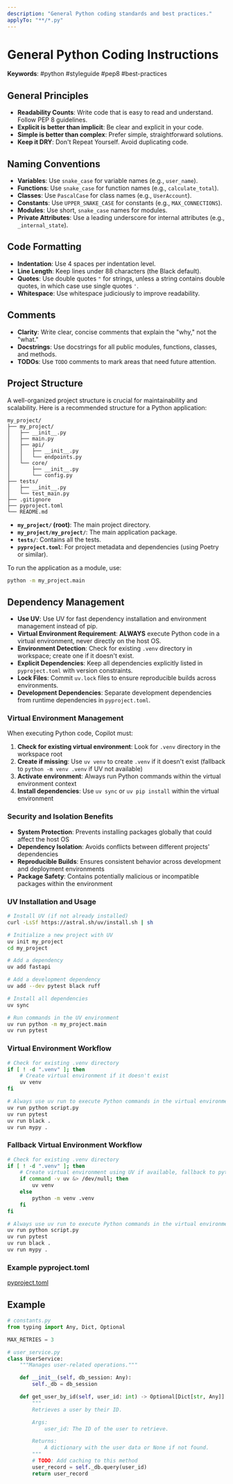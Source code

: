 ```yaml
---
description: "General Python coding standards and best practices."
applyTo: "**/*.py"
---
```


# General Python Coding Instructions

**Keywords**: #python #styleguide #pep8 #best-practices

## General Principles

- **Readability Counts**: Write code that is easy to read and understand. Follow PEP 8 guidelines.
- **Explicit is better than implicit**: Be clear and explicit in your code.
- **Simple is better than complex**: Prefer simple, straightforward solutions.
- **Keep it DRY**: Don't Repeat Yourself. Avoid duplicating code.

## Naming Conventions

- **Variables**: Use `snake_case` for variable names (e.g., `user_name`).
- **Functions**: Use `snake_case` for function names (e.g., `calculate_total`).
- **Classes**: Use `PascalCase` for class names (e.g., `UserAccount`).
- **Constants**: Use `UPPER_SNAKE_CASE` for constants (e.g., `MAX_CONNECTIONS`).
- **Modules**: Use short, `snake_case` names for modules.
- **Private Attributes**: Use a leading underscore for internal attributes (e.g., `_internal_state`).

## Code Formatting

- **Indentation**: Use 4 spaces per indentation level.
- **Line Length**: Keep lines under 88 characters (the Black default).
- **Quotes**: Use double quotes `"` for strings, unless a string contains double quotes, in which case use single quotes `'`.
- **Whitespace**: Use whitespace judiciously to improve readability.

## Comments

- **Clarity**: Write clear, concise comments that explain the "why," not the "what."
- **Docstrings**: Use docstrings for all public modules, functions, classes, and methods.
- **TODOs**: Use `TODO` comments to mark areas that need future attention.

## Project Structure

A well-organized project structure is crucial for maintainability and scalability. Here is a recommended structure for a Python application:

```
my_project/
├── my_project/
│   ├── __init__.py
│   ├── main.py
│   ├── api/
│   │   ├── __init__.py
│   │   └── endpoints.py
│   └── core/
│       ├── __init__.py
│       └── config.py
├── tests/
│   ├── __init__.py
│   └── test_main.py
├── .gitignore
├── pyproject.toml
└── README.md
```

- **`my_project/` (root)**: The main project directory.
- **`my_project/my_project/`**: The main application package.
- **`tests/`**: Contains all the tests.
- **`pyproject.toml`**: For project metadata and dependencies (using Poetry or similar).

To run the application as a module, use:
```bash
python -m my_project.main
```

## Dependency Management

- **Use UV**: Use UV for fast dependency installation and environment management instead of pip.
- **Virtual Environment Requirement**: **ALWAYS** execute Python code in a virtual environment, never directly on the host OS.
- **Environment Detection**: Check for existing `.venv` directory in workspace; create one if it doesn't exist.
- **Explicit Dependencies**: Keep all dependencies explicitly listed in `pyproject.toml` with version constraints.
- **Lock Files**: Commit `uv.lock` files to ensure reproducible builds across environments.
- **Development Dependencies**: Separate development dependencies from runtime dependencies in `pyproject.toml`.

### Virtual Environment Management

When executing Python code, Copilot must:
1. **Check for existing virtual environment**: Look for `.venv` directory in the workspace root
2. **Create if missing**: Use `uv venv` to create `.venv` if it doesn't exist (fallback to `python -m venv .venv` if UV not available)
3. **Activate environment**: Always run Python commands within the virtual environment context
4. **Install dependencies**: Use `uv sync` or `uv pip install` within the virtual environment

### Security and Isolation Benefits

- **System Protection**: Prevents installing packages globally that could affect the host OS
- **Dependency Isolation**: Avoids conflicts between different projects' dependencies
- **Reproducible Builds**: Ensures consistent behavior across development and deployment environments
- **Package Safety**: Contains potentially malicious or incompatible packages within the environment

### UV Installation and Usage

```bash
# Install UV (if not already installed)
curl -LsSf https://astral.sh/uv/install.sh | sh

# Initialize a new project with UV
uv init my_project
cd my_project

# Add a dependency
uv add fastapi

# Add a development dependency
uv add --dev pytest black ruff

# Install all dependencies
uv sync

# Run commands in the UV environment
uv run python -m my_project.main
uv run pytest
```

### Virtual Environment Workflow

```bash
# Check for existing .venv directory
if [ ! -d ".venv" ]; then
    # Create virtual environment if it doesn't exist
    uv venv
fi

# Always use uv run to execute Python commands in the virtual environment
uv run python script.py
uv run pytest
uv run black .
uv run mypy .
```

### Fallback Virtual Environment Workflow

```bash
# Check for existing .venv directory
if [ ! -d ".venv" ]; then
    # Create virtual environment using UV if available, fallback to python -m venv
    if command -v uv &> /dev/null; then
        uv venv
    else
        python -m venv .venv
    fi
fi

# Always use uv run to execute Python commands in the virtual environment
uv run python script.py
uv run pytest
uv run black .
uv run mypy .
```

### Example pyproject.toml

[pyproject.toml](../../../template.pyproject.toml)

## Example

```python
# constants.py
from typing import Any, Dict, Optional

MAX_RETRIES = 3

# user_service.py
class UserService:
    """Manages user-related operations."""

    def __init__(self, db_session: Any):
        self._db = db_session

    def get_user_by_id(self, user_id: int) -> Optional[Dict[str, Any]]:
        """
        Retrieves a user by their ID.

        Args:
            user_id: The ID of the user to retrieve.

        Returns:
            A dictionary with the user data or None if not found.
        """
        # TODO: Add caching to this method
        user_record = self._db.query(user_id)
        return user_record
```
